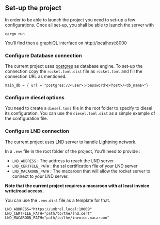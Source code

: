 ## Set-up the project

In order to be able to launch the project you need to set-up a few configurations. Once all set-up, you shall be able to launch the server with

```
cargo run
```

You'll find then a [graphiQL](https://github.com/graphql/graphiql) interface on [http://localhost:8000](http://localhost:8000)
### Configure Database connection

The current project uses [postgres]() as database engine. 
To set-up the connection copy the `rocket.toml.dist` file as `rocket.toml` and fill the connection URL as mentioned. 

```
main_db = { url = "postgres://<user>:<password>@<host>/<db_name>"}
```

### Configure diesel options

You need to create a `diesel.toml` file in the root folder to specify to diesel its configuration. You can use the `diesel.toml.dist` as a simple example of the configuration file.

### Configure LND connection 

The current project uses LND server to handle Lightning network.

In a `.env` file in the root folder of the project, You'll need to provide :

- `LND_ADDRESS` : The address to reach the LND server
- `LND_CERTFILE_PATH` : the ssl certification file of your LND server
-  `LND_MACAROON_PATH` : The macaroon that will allow the rocket server to connect to your LND server. 

**Note that the current project requires a macaroon with at least invoice write/read access.**

You can use the `.env.dist` file as a template for that.

```
LND_ADDRESS="https://umbrel.local:10009"
LND_CERTFILE_PATH="path/to/the/lnd.cert"
LND_MACAROON_PATH="path/to/the/invoice.macaroon"
```
